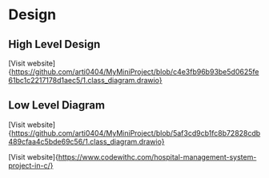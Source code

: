 # Design

## High Level Design

 [Visit website]{https://github.com/arti0404/MyMiniProject/blob/c4e3fb96b93be5d0625fe61bc1c2217178d1aec5/1.class_diagram.drawio}

## Low Level Diagram

 [Visit website]{https://github.com/arti0404/MyMiniProject/blob/5af3cd9cb1fc8b72828cdb489cfaa4c5bde69c56/1.class_diagram.drawio}

[Visit website]{https://www.codewithc.com/hospital-management-system-project-in-c/}
